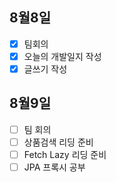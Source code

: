 ## 8월8일

- [x] 팀회의
- [x] 오늘의 개발일지 작성
- [x] 글쓰기 작성

## 8월9일

- [ ] 팀 회의
- [ ] 상품검색 리딩 준비
- [ ] Fetch Lazy 리딩 준비
- [ ] JPA 프록시 공부
